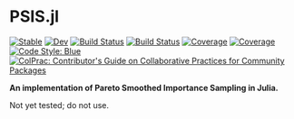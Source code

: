 # PSIS.jl

[![Stable](https://img.shields.io/badge/docs-stable-blue.svg)](https://ParadaCarleton.github.io/JuLOOa.jl/stable)
[![Dev](https://img.shields.io/badge/docs-dev-blue.svg)](https://ParadaCarleton.github.io/JuLOOa.jl/dev)
[![Build Status](https://github.com/ParadaCarleton/JuLOOa.jl/workflows/CI/badge.svg)](https://github.com/ParadaCarleton/JuLOOa.jl/actions)
[![Build Status](https://travis-ci.com/ParadaCarleton/JuLOOa.jl.svg?branch=master)](https://travis-ci.com/ParadaCarleton/JuLOOa.jl)
[![Coverage](https://codecov.io/gh/ParadaCarleton/JuLOOa.jl/branch/master/graph/badge.svg)](https://codecov.io/gh/ParadaCarleton/JuLOOa.jl)
[![Coverage](https://coveralls.io/repos/github/ParadaCarleton/JuLOOa.jl/badge.svg?branch=master)](https://coveralls.io/github/ParadaCarleton/JuLOOa.jl?branch=master)
[![Code Style: Blue](https://img.shields.io/badge/code%20style-blue-4495d1.svg)](https://github.com/invenia/BlueStyle)
[![ColPrac: Contributor's Guide on Collaborative Practices for Community Packages](https://img.shields.io/badge/ColPrac-Contributor's%20Guide-blueviolet)](https://github.com/SciML/ColPrac)


**An implementation of Pareto Smoothed Importance Sampling in Julia.**

Not yet tested; do not use.
